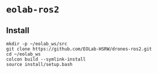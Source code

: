 # `eolab-ros2`

## Install

```
mkdir -p ~/eolab_ws/src
git clone https://github.com/EOLab-HSRW/drones-ros2.git
cd ~/eolab_ws
colcon build --symlink-install
source install/setup.bash
```
